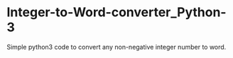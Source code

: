 # Integer-to-Word-converter_Python-3
Simple python3 code to convert any non-negative integer number to word.
